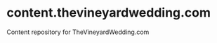 content.thevineyardwedding.com
==============================

Content repository for TheVineyardWedding.com
